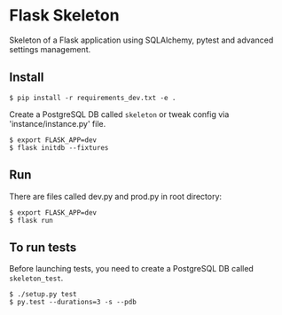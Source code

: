 Flask Skeleton
==============

Skeleton of a Flask application using SQLAlchemy, pytest and advanced settings management.


Install
-------

    $ pip install -r requirements_dev.txt -e .

Create a PostgreSQL DB called `skeleton` or tweak config via 'instance/instance.py' file.

    $ export FLASK_APP=dev
    $ flask initdb --fixtures

Run
---

There are files called dev.py and prod.py in root directory:

    $ export FLASK_APP=dev
    $ flask run

To run tests
------------

Before launching tests, you need to create a PostgreSQL DB called `skeleton_test`.

    $ ./setup.py test
    $ py.test --durations=3 -s --pdb
